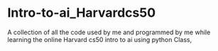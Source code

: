 # Intro-to-ai_Harvardcs50
A collection of all the code used by me and programmed by me while learning the online Harvard cs50 intro to ai using python Class,
